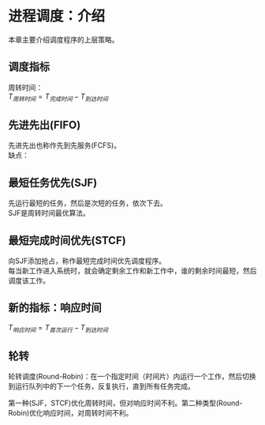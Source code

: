 

# 进程调度：介绍  
本章主要介绍调度程序的上层策略。


## 调度指标
周转时间：  
$T_{周转时间} = T_{完成时间} - T_{到达时间}$

## 先进先出(FIFO)  
先进先出也称作先到先服务(FCFS)。  
缺点：

## 最短任务优先(SJF)
先运行最短的任务，然后是次短的任务，依次下去。  
SJF是周转时间最优算法。

## 最短完成时间优先(STCF)
向SJF添加抢占，称作最短完成时间优先调度程序。  
每当新工作进入系统时，就会确定剩余工作和新工作中，谁的剩余时间最短，然后调度该工作。

## 新的指标：响应时间
$T_{响应时间} = T_{首次运行} - T_{到达时间}$

## 轮转
轮转调度(Round-Robin)：在一个指定时间（时间片）内运行一个工作，然后切换到运行队列中的下一个任务，反复执行，直到所有任务完成。


第一种(SJF，STCF)优化周转时间，但对响应时间不利。第二种类型(Round-Robin)优化响应时间，对周转时间不利。


